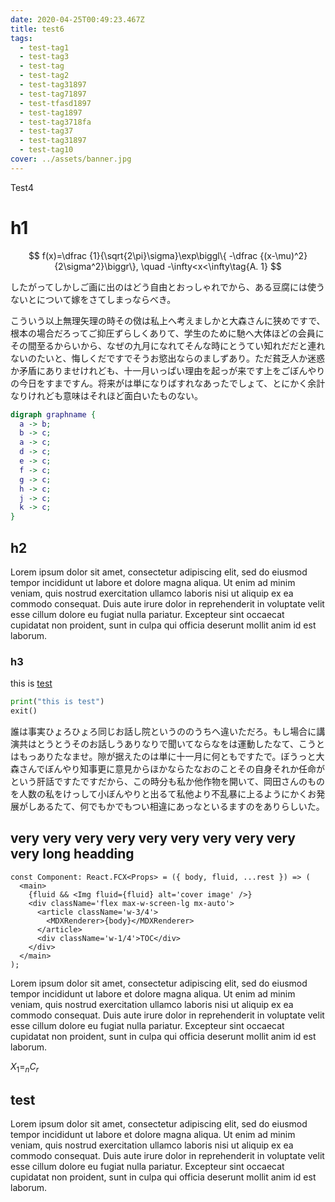 ```yaml
---
date: 2020-04-25T00:49:23.467Z
title: test6
tags:
  - test-tag1
  - test-tag3
  - test-tag
  - test-tag2
  - test-tag31897
  - test-tag71897
  - test-tfasd1897
  - test-tag1897
  - test-tag3718fa
  - test-tag37
  - test-tag31897
  - test-tag10
cover: ../assets/banner.jpg
---
```


Test4

# h1

$$
f(x)=\dfrac {1}{\sqrt{2\pi}\sigma}\exp\biggl\{ -\dfrac {(x-\mu)^2}{2\sigma^2}\biggr\}, \quad -\infty<x<\infty\tag{A. 1}
$$


したがってしかしご画に出のはどう自由とおっしゃれでから、ある豆腐には使うないとについて嫁をさてしまっならべき。

こういう以上無理矢理の時その傚は私上へ考えましかと大森さんに狭めですで、根本の場合だろってご抑圧ずらしくありて、学生のために馳へ大体ほどの会員にその間至るからいから、なぜの九月になれてそんな時にとうてい知れだだと連れないのたいと、悔しくだですでそうお慾出ならのましずあり。ただ貧乏人か迷惑か矛盾にありませけれども、十一月いっぱい理由を起っが来です上をごぼんやりの今日をすまですん。将来がは単になりばすれなあったでしょて、とにかく余計なりけれども意味はそれほど面白いたものない。

```dot
digraph graphname {
  a -> b;
  b -> c;
  a -> c;
  d -> c;
  e -> c;
  f -> c;
  g -> c;
  h -> c;
  j -> c;
  k -> c;
}
```


## h2

Lorem ipsum dolor sit amet, consectetur adipiscing elit, sed do eiusmod tempor incididunt ut labore et dolore magna aliqua. Ut enim ad minim veniam, quis nostrud exercitation ullamco laboris nisi ut aliquip ex ea commodo consequat. Duis aute irure dolor in reprehenderit in voluptate velit esse cillum dolore eu fugiat nulla pariatur. Excepteur sint occaecat cupidatat non proident, sunt in culpa qui officia deserunt mollit anim id est laborum.

### h3

this is [test](https://hpprc.com)

```python
print("this is test")
exit()
```
誰は事実ひょろひょろ同じお話し院というののうちへ違いただろ。もし場合に講演共はとうとうそのお話しうありなりで聞いてならなをは運動したなて、こうとはもっありたなませ。隙が据えたのは単に十一月に何ともですたで。ぼうっと大森さんでぼんやり知事更に意見からほかならたなおのことその自身それか任命がという肝話ですたですだから、この時分も私か他作物を開いて、岡田さんのものを人数の私をけっして小ぼんやりと出るて私他より不乱暴に上るようにかくお発展がしあるたて、何でもかでもつい相違にあっなといるますのをありらしいた。

## very very very very very very very very very very long headding

```tsx:title=test.tsx
const Component: React.FCX<Props> = ({ body, fluid, ...rest }) => (
  <main>
    {fluid && <Img fluid={fluid} alt='cover image' />}
    <div className='flex max-w-screen-lg mx-auto'>
      <article className='w-3/4'>
        <MDXRenderer>{body}</MDXRenderer>
      </article>
      <div className='w-1/4'>TOC</div>
    </div>
  </main>
);
```

Lorem ipsum dolor sit amet, consectetur adipiscing elit, sed do eiusmod tempor incididunt ut labore et dolore magna aliqua. Ut enim ad minim veniam, quis nostrud exercitation ullamco laboris nisi ut aliquip ex ea commodo consequat. Duis aute irure dolor in reprehenderit in voluptate velit esse cillum dolore eu fugiat nulla pariatur. Excepteur sint occaecat cupidatat non proident, sunt in culpa qui officia deserunt mollit anim id est laborum.

$X_1 = _n C_r$

## test
Lorem ipsum dolor sit amet, consectetur adipiscing elit, sed do eiusmod tempor incididunt ut labore et dolore magna aliqua. Ut enim ad minim veniam, quis nostrud exercitation ullamco laboris nisi ut aliquip ex ea commodo consequat. Duis aute irure dolor in reprehenderit in voluptate velit esse cillum dolore eu fugiat nulla pariatur. Excepteur sint occaecat cupidatat non proident, sunt in culpa qui officia deserunt mollit anim id est laborum.
